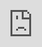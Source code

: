 ```yaml
---
# the default layout is 'page'
icon: fa-solid fa-network-wired
order: 2
---
```


## The state of home0ps, always a project in progress
<html>
	<head>
	</head>
	<body>
		<iframe src="https://uptimekuma-public.krypi.net/status/public1239asd" style="position:fixed; top:0; left:0; bottom:0; right:0; width:100%; height:100%; border:none; margin:0; padding:0; overflow:hidden; z-index:999999;">
    Your browser doesn't support iframes
		</iframe>
	</body>
</html>


